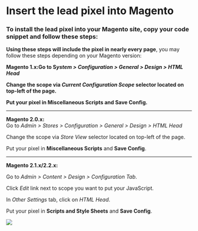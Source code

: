 # Insert the lead pixel into Magento

### To install the lead pixel into your Magento site, copy your code snippet and follow these steps:

**Using these steps will include the pixel in nearly every page**, you may follow these steps depending on your Magento version:

**Magento 1.x:Go to S**_**ystem > Configuration > General > Design > HTML Head**_

**Change the scope via **_**Current Configuration Scope**_** selector located on top-left of the page.**

**Put your pixel in Miscellaneous Scripts and Save Config.**

***

**Magento 2.0.x:**\
Go to _Admin > Stores > Configuration > General > Design > HTML Head_

Change the scope via _Store View_ selector located on top-left of the page.

Put your pixel in **Miscellaneous Scripts** and **Save Config**.

***

**Magento 2.1.x/2.2.x:**

Go to _Admin > Content > Design > Configuration Tab_.

Click _Edit_ link next to scope you want to put your JavaScript.

In _Other Settings_ tab, click on _HTML Head_.

Put your pixel in **Scripts and Style Sheets** and **Save Config**.

![](https://d33v4339jhl8k0.cloudfront.net/docs/assets/565e1cb7c697915b26a5c214/images/57ebfe73c697914f210329fc/file-25SvdhCzAB.png)
